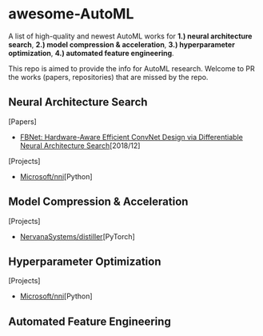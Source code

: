 # awesome-AutoML
A list of high-quality and newest AutoML works for **1.) neural architecture search**, **2.) model compression & acceleration**, **3.) hyperparameter optimization**, **4.) automated feature engineering**.  

This repo is aimed to provide the info for AutoML research. Welcome to PR the works (papers, repositories) that are missed by the repo.

## Neural Architecture Search
[Papers]
- [FBNet: Hardware-Aware Efficient ConvNet Design via Differentiable Neural Architecture Search](https://arxiv.org/pdf/1812.03443.pdf)[2018/12]

[Projects]
- [Microsoft/nni](https://github.com/Microsoft/nni)[Python]

## Model Compression & Acceleration

[Projects]
- [NervanaSystems/distiller](https://github.com/NervanaSystems/distiller/)[PyTorch]

## Hyperparameter Optimization

[Projects]
- [Microsoft/nni](https://github.com/Microsoft/nni)[Python]

## Automated Feature Engineering

